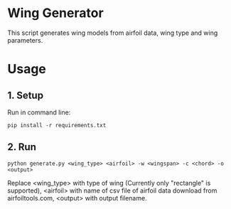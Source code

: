 # Wing Generator

This script generates wing models from airfoil data, wing type and wing parameters.

# Usage

## 1. Setup

Run in command line:

```
pip install -r requirements.txt
```

## 2. Run

```
python generate.py <wing_type> <airfoil> -w <wingspan> -c <chord> -o <output>
```

Replace <wing_type> with type of wing (Currently only "rectangle" is supported), &lt;airfoil> with name of csv file of airfoil data download from airfoiltools.com, &lt;output> with output filename.

